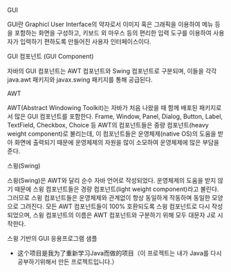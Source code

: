 GUI

GUI란 Graphicl User Interface의 약자로서 이미지 혹은 그래픽을 이용하여 메뉴 등을 포함하는 화면을 구성하고, 키보드 외 마우스 등의 편리한 입력 도구를 이용하여 사용자가 입력하기 편하도록 만들어진 사용자 인터페이스이다.

GUI 컴포넌트 (GUI Component)

자바의 GUI 컴포넌트는 AWT 컴포넌트와 Swing 컴포넌트로 구분되며, 이들을 각각 java.awt 패키지와 javax.swing 패키지를 통해 공급된다.

AWT

AWT(Abstract Windowing Toolkit)는 자바가 처음 나왔을 때 함께 배포된 패키지로서 많은 GUI 컴포넌트를 포함한다. Frame, Window, Panel, Dialog, Button, Label, TextField, Checkbox, Choice 등 AWT의 컴포넌트들은 중량 컴포넌트(heavy weight component)로 불리는데, 이 컴포넌트들은 운영체제(native OS)의 도움을 받아 화면에 출력되기 때문에 운영체제의 자원을 많이 소모하여 운영체제에 많은 부담을 준다.

스윙(Swing) 

스윙(Swing)은 AWT와 달리 순수 자바 언어로 작성되었다. 운영체제의 도움을 받지 않기 때문에 스윙 컴포넌트들은 경량 컴포넌트(light weight component)라고 불린다. 그러므로 스윙 컴포넌트들은 운영체제와 관계없이 항상 동일하게 작동하며 동일한 모양으로 그려진다. 모든 AWT 컴포넌트들이 100% 호환되도록 스윙 컴포넌트로 다시 작성되었으며, 스윙 컴포넌트의 이름은 AWT 컴포넌트와 구분하기 위해 모두 대문자 J로 시작한다.

스윙 기반의 GUI 응용프로그램 샘플


- 这个项目是我为了重新学习Java而做的项目（이 프로젝트는 내가 Java를 다시 공부하기위해서 만든 프로젝트입니다.）

